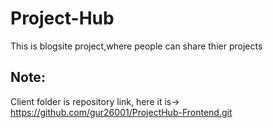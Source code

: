 # Project-Hub

This is blogsite project,where people can share thier projects

## Note:
Client folder is repository link, here it is-> https://github.com/gur26001/ProjectHub-Frontend.git
